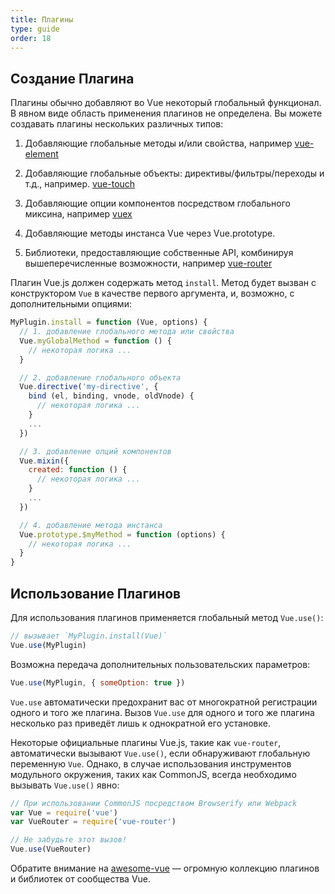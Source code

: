 ```yaml
---
title: Плагины
type: guide
order: 18
---
```


## Создание Плагина

Плагины обычно добавляют во Vue некоторый глобальный функционал. В явном виде область применения плагинов не определена. Вы можете создавать плагины нескольких различных типов:

1. Добавляющие глобальные методы и/или свойства, например [vue-element](https://github.com/vuejs/vue-element)

2. Добавляющие глобальные объекты: директивы/фильтры/переходы и т.д., например. [vue-touch](https://github.com/vuejs/vue-touch)

3. Добавляющие опции компонентов посредством глобального миксина, например [vuex](https://github.com/vuejs/vuex)

4. Добавляющие методы инстанса Vue через Vue.prototype.

5. Библиотеки, предоставляющие собственные API, комбинируя вышеперечисленные возможности, например [vue-router](https://github.com/vuejs/vue-router)

Плагин Vue.js должен содержать метод `install`. Метод будет вызван с конструктором `Vue` в качестве первого аргумента, и, возможно, с дополнительными опциями:

``` js
MyPlugin.install = function (Vue, options) {
  // 1. добавление глобального метода или свойства
  Vue.myGlobalMethod = function () {
    // некоторая логика ...
  }

  // 2. добавление глобального объекта
  Vue.directive('my-directive', {
    bind (el, binding, vnode, oldVnode) {
      // некоторая логика ...
    }
    ...
  })

  // 3. добавление опций компонентов
  Vue.mixin({
    created: function () {
      // некоторая логика ...
    }
    ...
  })

  // 4. добавление метода инстанса
  Vue.prototype.$myMethod = function (options) {
    // некоторая логика ...
  }
}
```

## Использование Плагинов

Для использования плагинов применяется глобальный метод `Vue.use()`:

``` js
// вызывает `MyPlugin.install(Vue)`
Vue.use(MyPlugin)
```

Возможна передача дополнительных пользовательских параметров:

``` js
Vue.use(MyPlugin, { someOption: true })
```

`Vue.use` автоматически предохранит вас от многократной регистрации одного и того же плагина. Вызов `Vue.use` для одного и того же плагина несколько раз приведёт лишь к однократной его установке.

Некоторые официальные плагины Vue.js, такие как `vue-router`, автоматически вызывают `Vue.use()`, если обнаруживают глобальную переменную `Vue`. Однако, в случае использования инструментов модульного окружения, таких как CommonJS, всегда необходимо вызывать `Vue.use()` явно:

``` js
// При использовании CommonJS посредством Browserify или Webpack
var Vue = require('vue')
var VueRouter = require('vue-router')

// Не забудьте этот вызов!
Vue.use(VueRouter)
```

Обратите внимание на [awesome-vue](https://github.com/vuejs/awesome-vue#libraries--plugins) — огромную коллекцию плагинов и библиотек от сообщества Vue.
